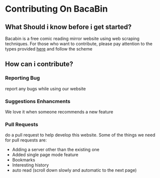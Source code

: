 # Contributing On BacaBin


## What Should i know before i get started?
Bacabin is a free comic reading mirror website using web scraping techniques. For those who want to contribute, please pay attention to the types provided [here](https://github.com/binsarjr/bacabin/blob/58638f49d4bce0875cb9c4e22efb9fef3dbc6a32/src/lib/scraper/BaseKomik/interfaces.ts#L17) and follow the scheme

## How can i contribute?
### Reporting Bug
report any bugs while using our website

### Suggestions Enhancments
We love it when someone recommends a new feature

### Pull Requests
do a pull request to help develop this website. Some of the things we need for pull requests are:
- Adding a server other than the existing one
- Added single page mode feature
- Bookmarks
- Interesting history
- auto read (scroll down slowly and automatic to the next page)